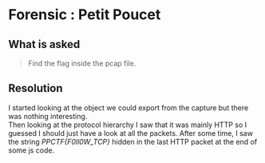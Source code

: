 # Forensic : Petit Poucet

## What is asked

> Find the flag inside the pcap file.

## Resolution

I started looking at the object we could export from the capture but there was nothing interesting.\
Then looking at the protocol hierarchy I saw that it was mainly HTTP so I guessed I should just have a look at all the packets.
After some time, I saw the string *PPCTF{F0ll0W_TCP}* hidden in the last HTTP packet at the end of some js code.
